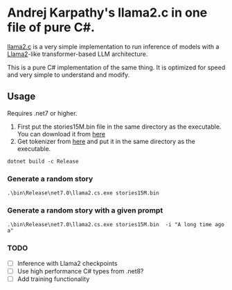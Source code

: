 # Andrej Karpathy's llama2.c in one file of pure C#.
[llama2.c](https://github.com/karpathy/llama2.c) is a very simple implementation
to run inference of models with a [Llama2](https://arxiv.org/pdf/2302.13971.pdf)-like transformer-based LLM architecture.  

This is a pure C# implementation of the same thing. It is optimized for speed and very simple to understand and modify.


## Usage

Requires .net7 or higher.

1. First put the stories15M.bin file in the same directory as the executable. You can download it from [here](https://huggingface.co/karpathy/tinyllamas/resolve/main/stories15M.bin)
2. Get tokenizer from [here](https://github.com/karpathy/llama2.c/blob/master/tokenizer.bin) and put it in the same directory as the executable.
```
dotnet build -c Release
```

### Generate a random story
```
.\bin\Release\net7.0\llama2.cs.exe stories15M.bin
```

### Generate a random story with a given prompt
```
.\bin\Release\net7.0\llama2.cs.exe stories15M.bin  -i "A long time ago a"
```

### TODO
 - [ ] Inference with Llama2 checkpoints
 - [ ] Use high performance C# types from .net8?
 - [ ] Add training functionality
